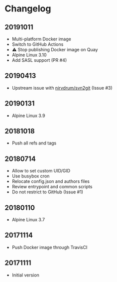 # Changelog

## 20191011

* Multi-platform Docker image
* Switch to GitHub Actions
* :warning: Stop publishing Docker image on Quay
* Alpine Linux 3.10
* Add SASL support (PR #4)

## 20190413

* Upstream issue with [nirvdrum/svn2git](https://github.com/nirvdrum/svn2git) (Issue #3)

## 20190131

* Alpine Linux 3.9

## 20181018

* Push all refs and tags

## 20180714

* Allow to set custom UID/GID
* Use busybox cron
* Relocate config.json and authors files
* Review entrypoint and common scripts
* Do not restrict to GitHub (Issue #1)

## 20180110

* Alpine Linux 3.7

## 20171114

* Push Docker image through TravisCI

## 20171111

* Initial version
